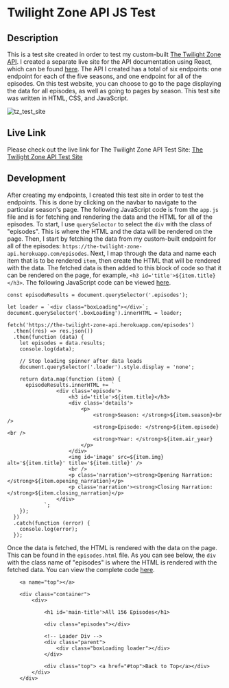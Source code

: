 # Twilight Zone API JS Test

## Description

This is a test site created in order to test my custom-built [The Twilight Zone API](https://github.com/answebdev/twilight-zone-api "The Twilight Zone API"). I created a separate live site for the API documentation using React, which can be found [here](https://thetwilightzoneapi.netlify.app/ "The Twilight Zone API"). The API I created has a total of six endpoints: one endpoint for each of the five seasons, and one endpoint for all of the episodes. On this test website, you can choose to go to the page displaying the data for all episodes, as well as going to pages by season. This test site was written in HTML, CSS, and JavaScript.

![tz_test_site](https://user-images.githubusercontent.com/36783010/166586942-75479252-a18f-461a-bb07-a99a5cfb67e1.jpg)

## Live Link

Please check out the live link for The Twilight Zone API Test Site: [The Twilight Zone API Test Site](https://answebdev.github.io/twilight-zone-api-js-test/episodes.html "The Twilight Zone API Test Site")

## Development

After creating my endpoints, I created this test site in order to test the endpoints. This is done by clicking on the navbar to navigate to the particular season's page. The following JavaScript code is from the `app.js` file and is for fetching and rendering the data and the HTML for all of the episodes. To start, I use `querySelector` to select the `div` with the class of "episodes". This is where the HTML and the data will be rendered on the page. Then, I start by fetching the data from my custom-built endpoint for all of the episodes: `https://the-twilight-zone-api.herokuapp.com/episodes`. Next, I map through the data and name each item that is to be rendered `item`, then create the HTML that will be rendered with the data. The fetched data is then added to this block of code so that it can be rendered on the page, for example, `<h3 id='title'>${item.title}</h3>`. The following JavaScript code can be viewed [here](https://github.com/answebdev/twilight-zone-api-js-test/blob/master/app.jsl "Episodes Page JavaScript Code").

```
const episodeResults = document.querySelector('.episodes');

let loader = `<div class="boxLoading"></div>`;
document.querySelector('.boxLoading').innerHTML = loader;

fetch('https://the-twilight-zone-api.herokuapp.com/episodes')
  .then((res) => res.json())
  .then(function (data) {
    let episodes = data.results;
    console.log(data);

    // Stop loading spinner after data loads
    document.querySelector('.loader').style.display = 'none';

    return data.map(function (item) {
      episodeResults.innerHTML += `
                <div class='episode'>
                    <h3 id='title'>${item.title}</h3>
                    <div class='details'>
                        <p>
                            <strong>Season: </strong>${item.season}<br />
                            <strong>Episode: </strong>${item.episode}<br />
                            <strong>Year: </strong>${item.air_year}
                        </p>
                    </div>
                    <img id='image' src=${item.img} alt='${item.title}' title='${item.title}' />
                    <br />
                    <p class='narration'><strong>Opening Narration: </strong>${item.opening_narration}</p>
                    <p class='narration'><strong>Closing Narration: </strong>${item.closing_narration}</p>
                </div>
            `;
    });
  })
  .catch(function (error) {
    console.log(error);
  });
```


Once the data is fetched, the HTML is rendered with the data on the page. This can be found in the `episodes.html` file. As you can see below, the `div` with the class name of "episodes" is where the HTML is rendered with the fetched data. You can view the complete code [here](https://github.com/answebdev/twilight-zone-api-js-test/blob/master/episodes.html "Episodes Page Code").
```
    <a name="top"></a>

    <div class="container">
        <div>

            <h1 id='main-title'>All 156 Episodes</h1>

            <div class="episodes"></div>

            <!-- Loader Div -->
            <div class="parent">
                <div class="boxLoading loader"></div>
            </div>

            <div class="top"> <a href="#top">Back to Top</a></div>
        </div>
    </div>
```
